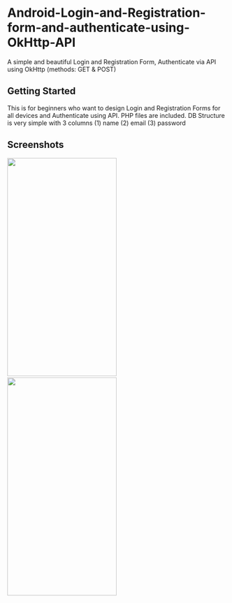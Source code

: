 # Android-Login-and-Registration-form-and-authenticate-using-OkHttp-API
A simple and beautiful Login and Registration Form, Authenticate via API using OkHttp (methods: GET &amp; POST)

## Getting Started
This is for beginners who want to design Login and Registration Forms for all devices and Authenticate using API. PHP files are included. DB Structure is very simple with 3 columns (1) name (2) email (3) password

## Screenshots
<img width="250" height="500" src=https://user-images.githubusercontent.com/51712696/67288924-9e50aa80-f492-11e9-8ce1-852c932144c7.png>&nbsp;&nbsp;&nbsp;<img width="250" height="500" src=https://user-images.githubusercontent.com/51712696/67288925-9e50aa80-f492-11e9-86b4-709b706acdd3.png>
